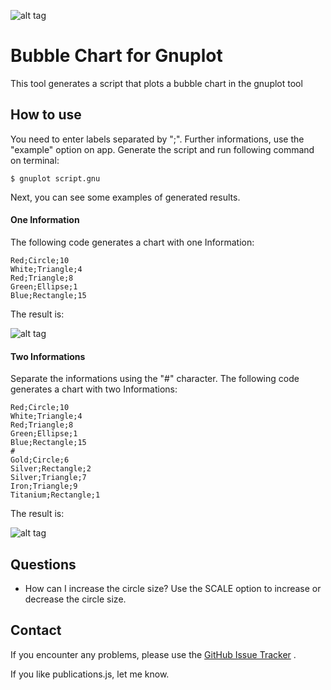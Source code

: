 ![alt tag](https://raw.githubusercontent.com/thiagodnf/bubble-chart-for-gnuplot/master/img/favicon/android-icon-72x72.png)
# Bubble Chart for Gnuplot

This tool generates a script that plots a bubble chart in the gnuplot tool

## How to use

You need to enter labels separated by ";". Further informations, use the "example" option on app. Generate the script and run following command on terminal:

```text
$ gnuplot script.gnu
```

Next, you can see some examples of generated results.

#### One Information

The following code generates a chart with one Information:

```text
Red;Circle;10
White;Triangle;4
Red;Triangle;8
Green;Ellipse;1
Blue;Rectangle;15
```

The result is:

![alt tag](https://raw.githubusercontent.com/thiagodnf/bubble-chart-for-gnuplot/master/img/example_1.png)

#### Two Informations

Separate the informations using the "#" character. The following code generates a chart with two Informations:

```text
Red;Circle;10
White;Triangle;4
Red;Triangle;8
Green;Ellipse;1
Blue;Rectangle;15
#
Gold;Circle;6
Silver;Rectangle;2
Silver;Triangle;7
Iron;Triangle;9
Titanium;Rectangle;1
```

The result is:

![alt tag](https://raw.githubusercontent.com/thiagodnf/bubble-chart-for-gnuplot/master/img/eample%20_2.png)

## Questions

* How can I increase the circle size? Use the SCALE option to increase or decrease the circle size.

## Contact

If you encounter any problems, please use the [GitHub Issue Tracker](https://github.com/thiagodnf/bubble-chart-for-gnuplot/issues) .

If you like publications.js, let me know.
